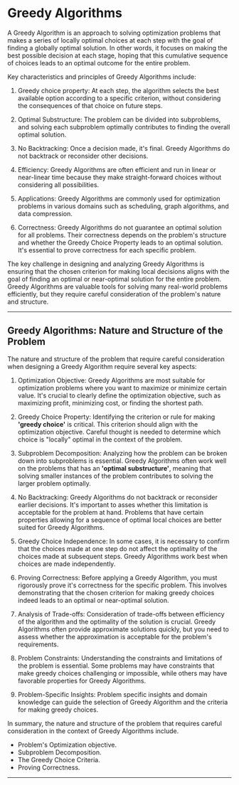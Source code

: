 # Greedy Algorithms

A Greedy Algorithm is an approach to solving optimization problems that makes a series of locally optimal choices at each step with the goal of finding a globally optimal solution. In other words, it focuses on making the best possible decision at each stage, hoping that this cumulative sequence of choices leads to an optimal outcome for the entire problem.

Key characteristics and principles of Greedy Algorithms include:

1. Greedy choice property: 
	At each step, the algorithm selects the best available option according to a specific criterion, without considering the consequences of that choice on future steps.

2. Optimal Substructure: 
	The problem can be divided into subproblems, and solving each subproblem optimally contributes to finding the overall optimal solution.

3. No Backtracking:
	Once a decision made, it's final. Greedy Algorithms do not backtrack or reconsider other decisions.

4. Efficiency: 
   Greedy Algorithms are often efficient and run in linear or near-linear time because they make straight-forward choices without considering all possibilities.

5. Applications:
	Greedy Algorithms are commonly used for optimization problems in various domains such as scheduling, graph algorithms, and data compression.

6. Correctness:
	Greedy Algorithms do not guarantee an optimal solution for all problems. Their correctness depends on the problem's structure and whether the Greedy Choice Property leads to an optimal solution. It's essential to prove correctness for each specific problem.


The key challenge in designing and analyzing Greedy Algorithms is ensuring that the chosen criterion for making local decisions aligns with the goal of finding an optimal or near-optimal solution for the entire problem. 
Greedy Algorithms are valuable tools for solving many real-world problems efficiently, but they require careful consideration of the problem's nature and structure.

---

## Greedy Algorithms: Nature and Structure of the Problem

The nature and structure of the problem that require careful consideration when designing a Greedy Algorithm require several key aspects:

1. Optimization Objective: 
	Greedy Algorithms are most suitable for optimization problems where you want to maximize or minimize certain value.
	It's crucial to clearly define the optimization objective, such as maximizing profit, minimizing cost, or finding the shortest path. 

2. Greedy Choice Property:
	Identifying the criterion or rule for making **'greedy choice'** is critical. This criterion should align with the optimization objective. 
	Careful thought is needed to determine which choice is "locally" optimal in the context of the problem.

3. Subproblem Decomposition:
	Analyzing how the problem can be broken down into subproblems is essential. 
	Greedy Algorithms often work well on the problems that has an **'optimal substructure'**, meaning that solving smaller instances of the problem contributes to solving the larger problem optimally.

4. No Backtracking: 
	Greedy Algorithms do not backtrack or reconsider earlier decisions. 
	It's important to asses whether this limitation is acceptable for the problem at hand. 
	Problems that have certain properties allowing for a sequence of optimal local choices are better suited for Greedy Algorithms.

5. Greedy Choice Independence:
	In some cases, it is necessary to confirm that the choices made at one step do not affect the optimality of the choices made at subsequent steps. 
	Greedy Algorithms work best when choices are made independently.

6. Proving Correctness:
	Before applying a Greedy Algorithm, you must rigorously prove it's correctness for the specific problem. 
	This involves demonstrating that the chosen criterion for making greedy choices indeed leads to an optimal or near-optimal solution.

7. Analysis of Trade-offs:
	Consideration of trade-offs between efficiency of the algorithm and the optimality of the solution is crucial. 
	Greedy Algorithms often provide approximate solutions quickly, but you need to assess whether the approximation is acceptable for the problem's requirements.

8. Problem Constraints:
	Understanding the constraints and limitations of the problem is essential. Some problems may have constraints that make greedy choices challenging or impossible, while others may have favorable properties for Greedy Algorithms.

9. Problem-Specific Insights:
	Problem specific insights and domain knowledge can guide the selection of Greedy Algorithm and the criteria for making greedy choices.


In summary, the nature and structure of the problem that requires careful consideration in the context of Greedy Algorithms include.
- Problem's Optimization objective.
- Subproblem Decomposition.
- The Greedy Choice Criteria. 
- Proving Correctness.

---


